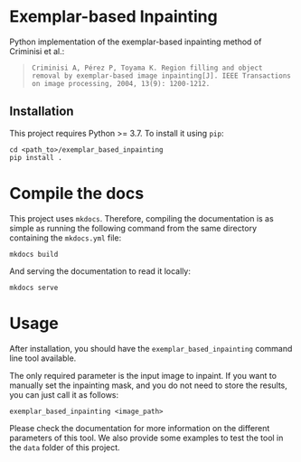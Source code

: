 # Exemplar-based Inpainting

Python implementation of the exemplar-based inpainting method of Criminisi et al.:

> `Criminisi A, Pérez P, Toyama K. Region filling and object removal by exemplar-based image inpainting[J]. IEEE Transactions on image processing, 2004, 13(9): 1200-1212.`

## Installation

This project requires Python >= 3.7. To install it using `pip`:

```
cd <path_to>/exemplar_based_inpainting
pip install .
```

# Compile the docs

This project uses `mkdocs`. Therefore, compiling the documentation is as simple as running the following command from the same directory containing the `mkdocs.yml` file:

```
mkdocs build
```

And serving the documentation to read it locally:

```
mkdocs serve
```

# Usage

After installation, you should have the `exemplar_based_inpainting` command line tool available.

The only required parameter is the input image to inpaint. If you want to manually set the inpainting mask, and you do not need to store the results, you can just call it as follows:

```
exemplar_based_inpainting <image_path>
```

Please check the documentation for more information on the different parameters of this tool. We also provide some examples to test the tool in the `data` folder of this project.